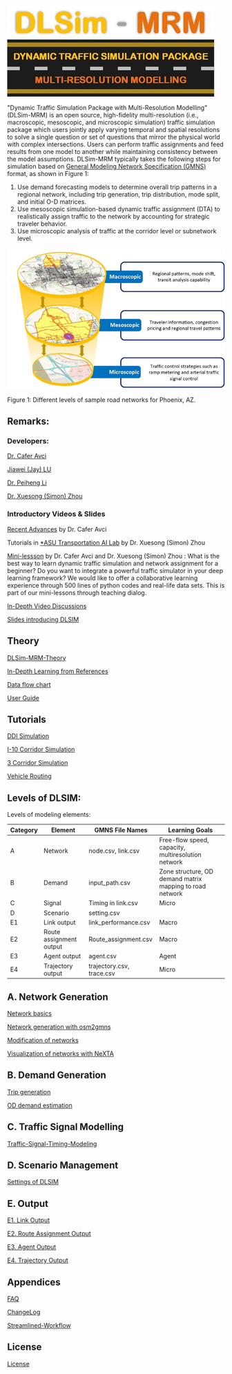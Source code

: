 ![alt text](https://github.com/asu-trans-ai-lab/DLSim/blob/main/media/DLSIM_Logo_4.jpg)

"Dynamic Traffic Simulation Package with Multi-Resolution Modelling" (DLSim-MRM) is an open source, high-fidelity multi-resolution (i.e., macroscopic, mesoscopic, and microscopic simulation) traffic simulation package which users jointly apply varying temporal and spatial resolutions to solve a single question or set of questions that mirror the physical world with complex intersections. Users can perform traffic assignments and feed results from one model to another while maintaining consistency between the model assumptions. DLSim-MRM typically takes the following steps for simulation based on [General Modeling Network Specification (GMNS)](https://github.com/zephyr-data-specs/GMNS) format, as shown in Figure 1:
1.	Use demand forecasting models to determine overall trip patterns in a regional network, including trip generation, trip distribution, mode split, and initial O-D matrices.
2.	Use mesoscopic simulation-based dynamic traffic assignment (DTA) to realistically assign traffic to the network by accounting for strategic traveler behavior. 
3.	Use microscopic analysis of traffic at the corridor level or subnetwork level.

![alt text](https://github.com/asu-trans-ai-lab/DLSim/blob/main/media/Multiresolution2.jpg)

Figure 1: Different levels of sample road networks for Phoenix, AZ.


## Remarks:

### Developers:

[Dr. Cafer Avci](https://github.com/caferavci)

[Jiawei (Jay) LU](https://github.com/jiawlu)

[Dr. Peiheng Li](https://github.com/jdlph/Path4GMNS)

[Dr. Xuesong (Simon) Zhou](https://github.com/xzhou99)

### Introductory Videos & Slides

[Recent Advances](https://www.youtube.com/watch?v=dj6c6h4mWfI) by Dr. Cafer Avci

Tutorials in [*ASU Transportation AI Lab](https://www.youtube.com/channel/UCpwXRD0kEkR5iQ77iCXCNuQ/videos) by Dr. Xuesong (Simon) Zhou

[Mini-lessson](https://www.youtube.com/watch?v=rorZAhNNOf0&feature=youtu.be) by Dr. Cafer Avci and Dr. Xuesong (Simon) Zhou : What is the best way to learn dynamic traffic simulation and network assignment for a beginner? Do you want to integrate a powerful traffic simulator in your deep learning framework? We would like to offer a collaborative learning experience through 500 lines of python codes and real-life data sets. This is part of our mini-lessons through teaching dialog.

[In-Depth Video Discussions]()

[Slides introducing DLSIM]()

## Theory
[DLSim-MRM-Theory](https://github.com/asu-trans-ai-lab/DLSim/wiki/DLSIM-Theory)

[In-Depth Learning from References](https://github.com/asu-trans-ai-lab/DLSim/wiki/References)

[Data flow chart](https://github.com/asu-trans-ai-lab/DLSim/wiki/data-flow-chart)

[User Guide](https://github.com/asu-trans-ai-lab/DLSim/wiki/User-Guide)

## Tutorials

[DDI Simulation](https://github.com/asu-trans-ai-lab/DLSim/wiki/DDI-tutorial )

[I-10 Corridor Simulation](https://github.com/asu-trans-ai-lab/DLSim/wiki/I10-corridor)

[3 Corridor Simulation](https://github.com/asu-trans-ai-lab/DLSim/wiki/3-corridor)

[Vehicle Routing](https://github.com/asu-trans-ai-lab/DLSim/wiki/vehicle-routing)

## Levels of DLSIM:
Levels of modeling elements:


|Category | Element | GMNS File Names | Learning Goals |
| --- | --- | --- | --- |
| A | Network | node.csv, link.csv | Free-flow speed, capacity, multiresolution network  |
| B | Demand | input_path.csv | Zone structure, OD demand matrix mapping to road network  |
| C | Signal | Timing in link.csv | Micro |
| D | Scenario | setting.csv |  |
| E1 | Link output | link_performance.csv | Macro |
| E2 | Route assignment output | Route_assignment.csv | Macro|
| E3 | Agent output | agent.csv | Agent |
| E4 | Trajectory output | trajectory.csv, trace.csv | Micro |


## A. Network Generation

[Network basics](https://github.com/asu-trans-ai-lab/DLSim/wiki/network-basics)

[Network generation with osm2gmns](https://github.com/asu-trans-ai-lab/DLSim/wiki/network-generation)

[Modification of networks](https://github.com/asu-trans-ai-lab/DLSim/wiki/network-modification)

[Visualization of networks with NeXTA](https://github.com/asu-trans-ai-lab/DLSim/wiki/network-visualization)

## B. Demand Generation

[Trip generation](https://github.com/asu-trans-ai-lab/DLSim/wiki/trip-generation)

[OD demand estimation](https://github.com/asu-trans-ai-lab/DLSim/wiki/OD-demand-estimation)

## C. Traffic Signal Modelling

[Traffic-Signal-Timing-Modeling](https://github.com/asu-trans-ai-lab/DLSim/wiki/Traffic-Signal-Timing-Modeling)

## D. Scenario Management

[Settings of DLSIM](https://github.com/asu-trans-ai-lab/DLSim/wiki/Settings)

## E. Output

[E1. Link Output](https://github.com/asu-trans-ai-lab/DLSim/wiki/link-output)

[E2. Route Assignment Output](https://github.com/asu-trans-ai-lab/DLSim/wiki/route-assignment-output)

[E3. Agent Output](https://github.com/asu-trans-ai-lab/DLSim/wiki/agent-output)

[E4. Trajectory Output](https://github.com/asu-trans-ai-lab/DLSim/wiki/trajectory-output )

## Appendices

[FAQ](https://github.com/asu-trans-ai-lab/DLSim/wiki/Frequently-Asked-Questions)

[ChangeLog](https://github.com/asu-trans-ai-lab/DLSim/wiki/ChangeLog)

[Streamlined-Workflow](https://github.com/asu-trans-ai-lab/DLSim/wiki/Streamlined-Workflow)

## License
[License](https://github.com/asu-trans-ai-lab/DLSim)
